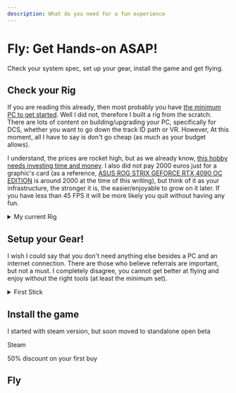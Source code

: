 ```yaml
---
description: What do you need for a fun experience
---
```


# Fly: Get Hands-on ASAP!

Check your system spec, set up your gear, install the game and get flying.

## Check your Rig

If you are reading this already, then most probably you have [the minimum PC to get started](https://www.digitalcombatsimulator.com/en/downloads/world/beta/). Well I did not, therefore I built a rig from the scratch. There are lots of content on building/upgrading your PC, specifically for DCS, whether you want to go down the track ID path or VR. However, At this moment, all I have to say is don't go cheap (as much as your budget allows).

I understand, the prices are rocket high, but as we already know, [this hobby needs investing time and money](../introduction.md#why-should-you-read-me). I also did not pay 2000 euros just for a graphic's card (as a reference, [ASUS ROG STRIX GEFORCE RTX 4090 OC EDITION](https://www.alternate.nl/html/product/1870140?utm\_source=GoogleShopping\&utm\_medium=cpc\&utm\_campaign=GoogleShopping\_Grafischekaart\&utm\_term=JIXV0T01\&gclid=CjwKCAjw36GjBhAkEiwAKwIWyd-a8vyUQ5kouTB8gKEz7Y5S7wH1VOevo7SsIZpZXfMkIgrgqO9NXBoC4fEQAvD\_BwE) is around 2000 at the time of this writing), but think of it as your infrastructure, the stronger it is, the easier/enjoyable to grow on it later. If you have less than 45 FPS it will be more likely you quit without having any fun.

<details>

<summary>My current Rig</summary>

**PC:** AMD 5800X3D, 64GB DDR4, 2\*1TB NVMe, Radeon RX6950XT

**Monitor:** 27" QHD, 165Hz, Premium FreeSync, Gsync compatible

**Bandwidth:** 400 Mb Dn / 50 Mb Up

</details>

## Setup your Gear!

I wish I could say that you don't need anything else besides a PC and an internet connection. There are those who believe referrals are important, but not a must. I completely disagree, you cannot get better at flying and enjoy without the right tools (at least the minimum set).

<details>

<summary>First Stick</summary>

As I already mentioned in “[My first stick](http://localhost:5000/o/h4q1IgXjrHJ5jJVtyD3E/s/s2UzUqfq63SH5jchI40L/)”, I started with [LogiTech Extreme 3D Pro](https://en.wikipedia.org/wiki/List\_of\_Logitech\_products). I still think if you really are not sure if this is for you, then you can start from there.

\
If you are more confident, then I would suggest my first HOTAS (Hands On Throttle And Stick): [Logitech X56 H.O.T.A.S.](https://www.logitechg.com/en-us/products/space/x56-space-flight-vr-simulator-controller.945-000058.html). It is a good value for the buck choice for the beginning. I must say I tried a [Thrustmaster Warthog](https://www.thrustmaster.com/nl-nl/products/hotas-warthog/) HOTAS for 2 weeks as well, but in the end, decided to return it and keep the Logitech set. And invest in a rudder pedal instead.

</details>

## Install the game

I started with steam version, but soon moved to standalone open beta

Steam

50% discount on your first buy

## Fly

